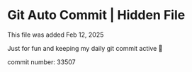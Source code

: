 # Git Auto Commit | Hidden File

This file was added Feb 12, 2025

Just for fun and keeping my daily git commit active 🤪

commit number: 33507
